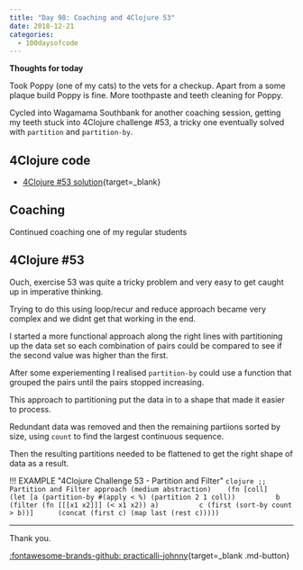 ```yaml
---
title: "Day 98: Coaching and 4Clojure 53"
date: 2018-12-21
categories:
  - 100daysofcode
---
```


**Thoughts for today**
   
Took Poppy (one of my cats) to the vets for a checkup. Apart from a some plaque build Poppy is fine.  More toothpaste and teeth cleaning for Poppy.

Cycled into Wagamama Southbank for another coaching session, getting my teeth stuck into 4Clojure challenge #53, a tricky one eventually solved with `partition` and `partition-by`.

<!-- more -->


## 4Clojure code

- [4Clojure #53 solution](https://github.com/practicalli/four-clojure/commit/846c62fa2b95a844368d72011f0cc1d361bb4470){target=_blank}


## Coaching

Continued coaching one of my regular students


## 4Clojure #53
    
Ouch, exercise 53 was quite a tricky problem and very easy to get caught up in imperative thinking.

Trying to do this using loop/recur and reduce approach became very complex and we didnt get that working in the end.

I started a more functional approach along the right lines with partitioning up the data set so each combination of pairs could be compared to see if the second value was higher than the first.  

After some experiementing I realised `partition-by` could use a function that grouped the pairs until the pairs stopped increasing.  

This approach to partitioning put the data in to a shape that made it easier to process.

Redundant data was removed and then the remaining partiions sorted by size, using `count` to find the largest continuous sequence.  

Then the resulting partitions needed to be flattened to get the right shape of data as a result.


!!! EXAMPLE "4Clojure Challenge 53 - Partition and Filter"
    ```clojure
    ;; Partition and Filter approach (medium abstraction)
    ￼
    ￼(fn [coll]
    ￼  (let [a (partition-by #(apply < %) (partition 2 1 coll))
    ￼        b (filter (fn [[[x1 x2]]] (< x1 x2)) a)
    ￼        c (first (sort-by count > b))]
    ￼    (concat (first c) (map last (rest c)))))
    ```

---
Thank you.

[:fontawesome-brands-github: practicalli-johnny](https://github.com/practicalli-johnny){target=_blank .md-button}


